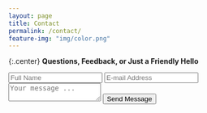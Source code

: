 ```yaml
---
layout: page
title: Contact
permalink: /contact/
feature-img: "img/color.png"
---
```

{:.center}
**Questions, Feedback, or Just a Friendly Hello**

<form action="https://getsimpleform.com/messages?form_api_token=1f7b53b0f20befa51bae4e8857bc428a" method="post">
  <!-- the redirect_to is optional, the form will redirect to the referrer on submission -->
  <input type='hidden' name='redirect_to' value='http://anithapal.github.io/thank-you' />
  <input type='text' name='name' placeholder='Full Name' />
  <input type='email' name='email' placeholder='E-mail Address' />
  <textarea name='message' placeholder='Your message ...'></textarea>
  <input type='submit' value='Send Message' />
</form>